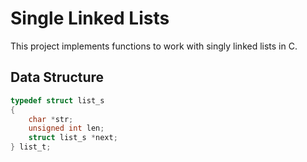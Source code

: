 # Single Linked Lists
This project implements functions to work with singly linked lists in C.

## Data Structure

```c
typedef struct list_s
{
    char *str;
    unsigned int len;
    struct list_s *next;
} list_t;
